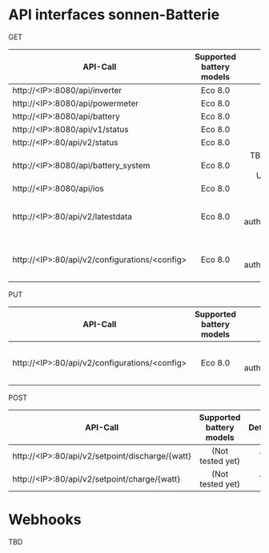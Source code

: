# API interfaces sonnen-Batterie

GET

| API-Call    | Supported battery models | Details |
| ----------- |:------------------------:| -------:|
| http://\<IP\>:8080/api/inverter | Eco 8.0 | [Details](details_inverter.md) |
| http://\<IP\>:8080/api/powermeter | Eco 8.0 | TBD |
| http://\<IP\>:8080/api/battery | Eco 8.0 | TBD |
| http://\<IP\>:8080/api/v1/status | Eco 8.0 | TBD |
| http://\<IP\>:80/api/v2/status | Eco 8.0 | TBD |
| http://\<IP\>:8080/api/battery_system | Eco 8.0 | TBD - (Empty response, Use-Case?)|
| http://\<IP\>:8080/api/ios | Eco 8.0 | TBD |
| http://\<IP\>:80/api/v2/latestdata | Eco 8.0 | TBD - (Requires authentification by token) |
| http://\<IP\>:80/api/v2/configurations/\<config\> | Eco 8.0 | TBD - (Requires authentification by token)|

PUT

| API-Call    | Supported battery models | Details |
| ----------- |:------------------------:| -------:|
| http://\<IP\>:80/api/v2/configurations/\<config\> | Eco 8.0 | TBD - (Requires authentification by token) |

POST

| API-Call    | Supported battery models | Details |
| ----------- |:------------------------:| -------:|
| http://\<IP\>:80/api/v2/setpoint/discharge/{watt} | (Not tested yet) | TBD |
| http://\<IP\>:80/api/v2/setpoint/charge/{watt} | (Not tested yet) | TBD |

# Webhooks

TBD
